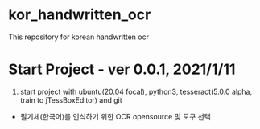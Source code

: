 # kor_handwritten_ocr
This repository for korean handwritten ocr

# Start Project - ver 0.0.1, 2021/1/11
1. start project with ubuntu(20.04 focal), python3, tesseract(5.0.0 alpha, train to jTessBoxEditor) and git
- 필기체(한국어)를 인식하기 위한 OCR opensource 및 도구 선택
